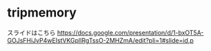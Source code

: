 # tripmemory


スライドはこちら
https://docs.google.com/presentation/d/1-bxOT5A-GOJsFHiJvP4wEIstVKGplIRgTssO-2MHZmA/edit?pli=1#slide=id.p